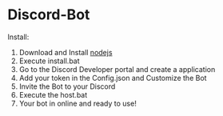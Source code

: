 # Discord-Bot

Install:
1. Download and Install [nodejs](https://nodejs.org/en/)
2. Execute install.bat
3. Go to the Discord Developer portal and create a application
4. Add your token in the Config.json and Customize the Bot
5. Invite the Bot to your Discord
6. Execute the host.bat
7. Your bot in online and ready to use!
